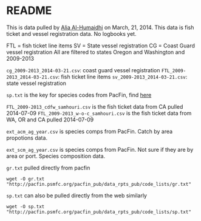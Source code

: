 # README

This is data pulled by [Alia Al-Humaidhi](AAlHumaidhi@psmfc.org) on March, 21, 2014. This data is fish ticket and vessel registration data. No logbooks yet. 

FTL = fish ticket line items
SV = State vessel registration
CG = Coast Guard vessel registration
All are filtered to states Oregon and Washington and 2009-2013

`cg_2009-2013_2014-03-21.csv`: coast guard vessel registration
`FTL_2009-2013_2014-03-21.csv`: fish ticket line items
`sv_2009-2013_2014-03-21.csv`: state vessel registration

`sp.txt` is the key for species codes from PacFin, find [here](http://pacfin.psmfc.org/pacfin_pub/data_rpts_pub/code_lists/sp.txt)

`FTL_2009-2013_cdfw_samhouri.csv` is the fish ticket data from CA pulled 2014-07-09
`FTL_2009-2013_w-o-c_samhouri.csv` is the fish ticket data from WA, OR and CA pulled 2014-07-09

`ext_acm_ag_year.csv` is species comps from PacFin. Catch by area propotions data. 

`ext_scm_ag_year.csv` is species comps from PacFin. Not sure if they are by area or port. Species composition data. 

`gr.txt` pulled directly from pacfin 
```
wget -O gr.txt "http://pacfin.psmfc.org/pacfin_pub/data_rpts_pub/code_lists/gr.txt"
```

`sp.txt` can also be pulled directly from the web similarly
```
wget -O sp.txt "http://pacfin.psmfc.org/pacfin_pub/data_rpts_pub/code_lists/sp.txt"
```
